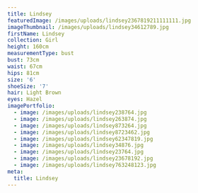 ```yaml
---
title: Lindsey
featuredImage: /images/uploads/lindsey2367819211111111.jpg
imageThumbnail: /images/uploads/lindsey34612789.jpg
firstName: Lindsey
collection: Girl
height: 160cm
measurementType: bust
bust: 73cm
waist: 67cm
hips: 81cm
size: '6'
shoeSize: '7'
hair: Light Brown
eyes: Hazel
imagePortfolio:
  - image: /images/uploads/lindsey238764.jpg
  - image: /images/uploads/lindsey263874.jpg
  - image: /images/uploads/lindsey873264.jpg
  - image: /images/uploads/lindsey8723462.jpg
  - image: /images/uploads/lindsey62347819.jpg
  - image: /images/uploads/lindsey34876.jpg
  - image: /images/uploads/lindsey23764.jpg
  - image: /images/uploads/lindsey23678192.jpg
  - image: /images/uploads/lindsey763248123.jpg
meta:
  title: Lindsey
---
```


